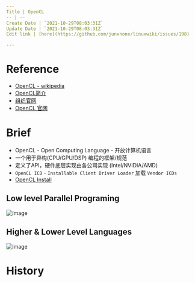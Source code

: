 ```yaml
---
Title | OpenCL
-- | --
Create Date | `2021-10-29T08:03:31Z`
Update Date | `2021-10-29T08:03:31Z`
Edit link | [here](https://github.com/junxnone/linuxwiki/issues/198)

---
```

# Reference
- [OpenCL - wikipedia](https://en.wikipedia.org/wiki/OpenCL)
- [OpenCL简介](https://blog.csdn.net/XianBT/article/details/18914273)
- [组织官网](http://www.khronos.org/)
- [OpenCL 官网](https://www.khronos.org/opencl/)

# Brief
- OpenCL - Open Computing Language - 开放计算机语言
- 一个用于异构(CPU/GPU/DSP) 编程的框架/规范
- 定义了API，硬件底层实现由各公司实现 (Intel/NVIDIA/AMD)
- `OpenCL ICD` - `Installable Client Driver Loader` 加载 `Vendor ICDs`
- [OpenCL Install](/OpenCL_Install)

## Low level Parallel Programing

![image](https://user-images.githubusercontent.com/2216970/127420583-54ee5a20-aba8-494c-b673-b9b607fbdbc8.png)

## Higher & Lower Level Languages

![image](https://user-images.githubusercontent.com/2216970/127420728-9ddc8970-7c55-4b52-935f-06756bb046c7.png)


# History

